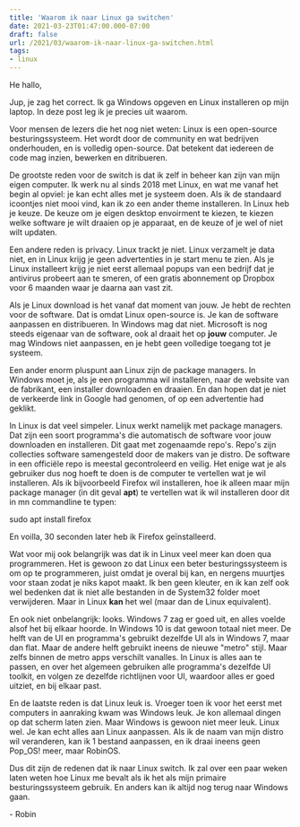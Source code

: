 ```yaml
---
title: 'Waarom ik naar Linux ga switchen'
date: 2021-03-23T01:47:00.000-07:00
draft: false
url: /2021/03/waarom-ik-naar-linux-ga-switchen.html
tags: 
- linux
---
```


He hallo,

Jup, je zag het correct. Ik ga Windows opgeven en Linux installeren op mijn laptop. In deze post leg ik je precies uit waarom.

Voor mensen de lezers die het nog niet weten: Linux is een open-source besturingssysteem. Het wordt door de community en wat bedrijven onderhouden, en is volledig open-source. Dat betekent dat iedereen de code mag inzien, bewerken en ditribueren.

De grootste reden voor de switch is dat ik zelf in beheer kan zijn van mijn eigen computer. Ik werk nu al sinds 2018 met Linux, en wat me vanaf het begin al opviel: je kan echt alles met je systeem doen. Als ik de standaard icoontjes niet mooi vind, kan ik zo een ander theme installeren. In Linux heb je keuze. De keuze om je eigen desktop envoirment te kiezen, te kiezen welke software je wilt draaien op je apparaat, en de keuze of je wel of niet wilt updaten.

Een andere reden is privacy. Linux trackt je niet. Linux verzamelt je data niet, en in Linux krijg je geen advertenties in je start menu te zien. Als je Linux installeert krijg je niet eerst allemaal popups van een bedrijf dat je antivirus probeert aan te smeren, of een gratis abonnement op Dropbox voor 6 maanden waar je daarna aan vast zit.

Als je Linux download is het vanaf dat moment van jouw. Je hebt de rechten voor de software. Dat is omdat Linux open-source is. Je kan de software aanpassen en distribueren. In Windows mag dat niet. Microsoft is nog steeds eigenaar van de software, ook al draait het op **jouw** computer. Je mag Windows niet aanpassen, en je hebt geen volledige toegang tot je systeem.

Een ander enorm pluspunt aan Linux zijn de package managers. In Windows moet je, als je een programma wil installeren, naar de website van de fabrikant, een installer downloaden en draaien. En dan hopen dat je niet de verkeerde link in Google had genomen, of op een advertentie had geklikt. 

In Linux is dat veel simpeler. Linux werkt namelijk met package managers. Dat zijn een soort programma's die automatisch de software voor jouw downloaden en installeren. Dit gaat met zogenaamde repo's. Repo's zijn collecties software samengesteld door de makers van je distro. De software in een officiële repo is meestal gecontroleerd en veilig. Het enige wat je als gebruiker dus nog hoeft te doen is de computer te vertellen wat je wil installeren. Als ik bijvoorbeeld Firefox wil installeren, hoe ik alleen maar mijn package manager (in dit geval **apt**) te vertellen wat ik wil installeren door dit in mn commandline te typen:

sudo apt install firefox

En voilla, 30 seconden later heb ik Firefox geïnstalleerd.

Wat voor mij ook belangrijk was dat ik in Linux veel meer kan doen qua programmeren. Het is gewoon zo dat Linux een beter besturingssysteem is om op te programmeren, juist omdat je overal bij kan, en nergens muurtjes voor staan zodat je niks kapot maakt. Ik ben geen kleuter, en ik kan zelf ook wel bedenken dat ik niet alle bestanden in de System32 folder moet verwijderen. Maar in Linux **kan** het wel (maar dan de Linux equivalent).

En ook niet onbelangrijk: looks. Windows 7 zag er goed uit, en alles voelde alsof het bij elkaar hoorde. In Windows 10 is dat gewoon totaal niet meer. De helft van de UI en programma's gebruikt dezelfde UI als in Windows 7, maar dan flat. Maar de andere helft gebruikt ineens de nieuwe "metro" stijl. Maar zelfs binnen de metro apps verschilt vanalles. In Linux is alles aan te passen, en over het algemeen gebruiken alle programma's dezelfde UI toolkit, en volgen ze dezelfde richtlijnen voor UI, waardoor alles er goed uitziet, en bij elkaar past.

En de laatste reden is dat Linux leuk is. Vroeger toen ik voor het eerst met computers in aanraking kwam was Windows leuk. Je kon allemaal dingen op dat scherm laten zien. Maar Windows is gewoon niet meer leuk. Linux wel. Je kan echt alles aan Linux aanpassen. Als ik de naam van mijn distro wil veranderen, kan ik 1 bestand aanpassen, en ik draai ineens geen Pop\_OS! meer, maar RobinOS.  

Dus dit zijn de redenen dat ik naar Linux switch. Ik zal over een paar weken laten weten hoe Linux me bevalt als ik het als mijn primaire besturingssysteem gebruik. En anders kan ik altijd nog terug naar Windows gaan.  

\- Robin